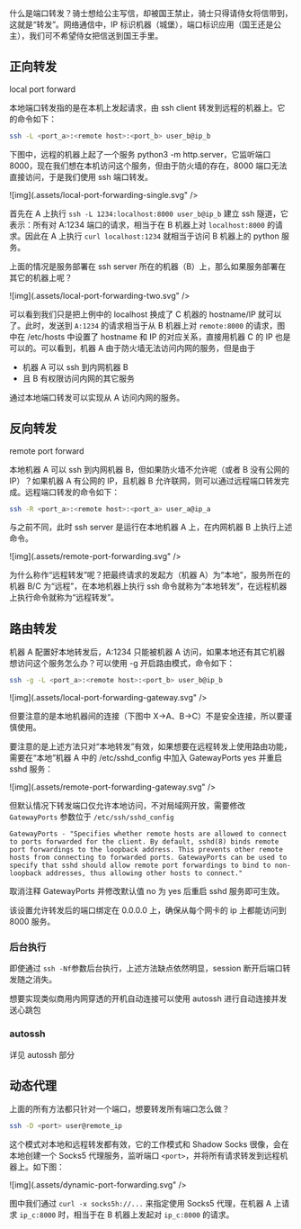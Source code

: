 
什么是端口转发？骑士想给公主写信，却被国王禁止，骑士只得请侍女将信带到，这就是“转发”。网络通信中，IP 标识机器（城堡），端口标识应用（国王还是公主），我们可不希望侍女把信送到国王手里。

## 正向转发

local port forward

本地端口转发指的是在本机上发起请求，由 ssh client 转发到远程的机器上。它的命令如下：

```bash
ssh -L <port_a>:<remote host>:<port_b> user_b@ip_b
```

下图中，远程的机器上起了一个服务 python3 -m http.server，它监听端口 8000，现在我们想在本机访问这个服务，但由于防火墙的存在，8000 端口无法直接访问，于是我们使用 ssh 端口转发。

![img](.assets/local-port-forwarding-single.svg"  />

首先在 A 上执行 `ssh -L 1234:localhost:8000 user_b@ip_b` 建立 ssh 隧道，它表示：所有对 A:1234 端口的请求，相当于在 B 机器上对 `localhost:8000` 的请求。因此在 A 上执行 `curl localhost:1234` 就相当于访问 B 机器上的 python 服务。

上面的情况是服务部署在 ssh server 所在的机器（B）上，那么如果服务部署在其它的机器上呢？

![img](.assets/local-port-forwarding-two.svg"  />

可以看到我们只是把上例中的 localhost 换成了 C 机器的 hostname/IP 就可以了。此时，发送到 `A:1234` 的请求相当于从 B 机器上对 `remote:8000` 的请求，图中在 /etc/hosts 中设置了 hostname 和 IP 的对应关系，直接用机器 C 的 IP 也是可以的。可以看到，机器 A 由于防火墙无法访问内网的服务，但是由于

- 机器 A 可以 ssh 到内网机器 B
- 且 B 有权限访问内网的其它服务

通过本地端口转发可以实现从 A 访问内网的服务。

## 反向转发

remote port forward

本地机器 A 可以 ssh 到内网机器 B，但如果防火墙不允许呢（或者 B 没有公网的 IP）？如果机器 A 有公网的 IP，且机器 B 允许联网，则可以通过远程端口转发完成。远程端口转发的命令如下：

```bash
ssh -R <port_a>:<remote host>:<port_a> user_a@ip_a
```

与之前不同，此时 ssh server 是运行在本地机器 A 上，在内网机器 B 上执行上述命令。

![img](.assets/remote-port-forwarding.svg"  />

为什么称作“远程转发”呢？把最终请求的发起方（机器 A）为“本地”，服务所在的机器 B/C 为“远程”，在本地机器上执行 ssh 命令就称为“本地转发”，在远程机器上执行命令就称为“远程转发”。

## 路由转发

机器 A 配置好本地转发后，A:1234 只能被机器 A 访问，如果本地还有其它机器想访问这个服务怎么办？可以使用 -g 开启路由模式，命令如下：

```bash
ssh -g -L <port_a>:<remote host>:<port_b> user_b@ip_b
```

![img](.assets/local-port-forwarding-gateway.svg"  />

但要注意的是本地机器间的连接（下图中 X->A、B->C）不是安全连接，所以要谨慎使用。

要注意的是上述方法只对“本地转发”有效，如果想要在远程转发上使用路由功能，需要在“本地”机器 A 中的 /etc/sshd_config 中加入 GatewayPorts yes 并重启 sshd 服务：

![img](.assets/remote-port-forwarding-gateway.svg"  />

但默认情况下转发端口仅允许本地访问，不对局域网开放，需要修改​​ `GatewayPorts​​​` 参数位于 `​​/etc/ssh/sshd_config​​`

```plain
GatewayPorts - "Specifies whether remote hosts are allowed to connect to ports forwarded for the client. By default, sshd(8) binds remote port forwardings to the loopback address. This prevents other remote hosts from connecting to forwarded ports. GatewayPorts can be used to specify that sshd should allow remote port forwardings to bind to non-loopback addresses, thus allowing other hosts to connect."
```

取消注释​​ GatewayPorts​​ 并修改默认值 no 为 yes 后重启 sshd 服务即可生效。

该设置允许转发后的端口绑定在 0.0.0.0 上，确保从每个网卡的 ip 上都能访问到 8000 服务。

### 后台执行

即使通过​​ `ssh -Nf` ​​参数后台执行，上述方法缺点依然明显，session 断开后端口转发随之消失。

想要实现类似商用内网穿透的开机自动连接可以使用 autossh 进行自动连接并发送心跳包

### autossh

详见 autossh 部分

## 动态代理

上面的所有方法都只针对一个端口，想要转发所有端口怎么做？

```bash
ssh -D <port> user@remote_ip
```

这个模式对本地和远程转发都有效，它的工作模式和 Shadow Socks 很像，会在本地创建一个 Socks5 代理服务，监听端口 `<port>`，并将所有请求转发到远程机器上。如下图：

![img](.assets/dynamic-port-forwarding.svg"  />

图中我们通过 `curl -x socks5h://...` 来指定使用 Socks5 代理，在机器 A 上请求 `ip_c:8000` 时，相当于在 B 机器上发起对 `ip_c:8000` 的请求。
